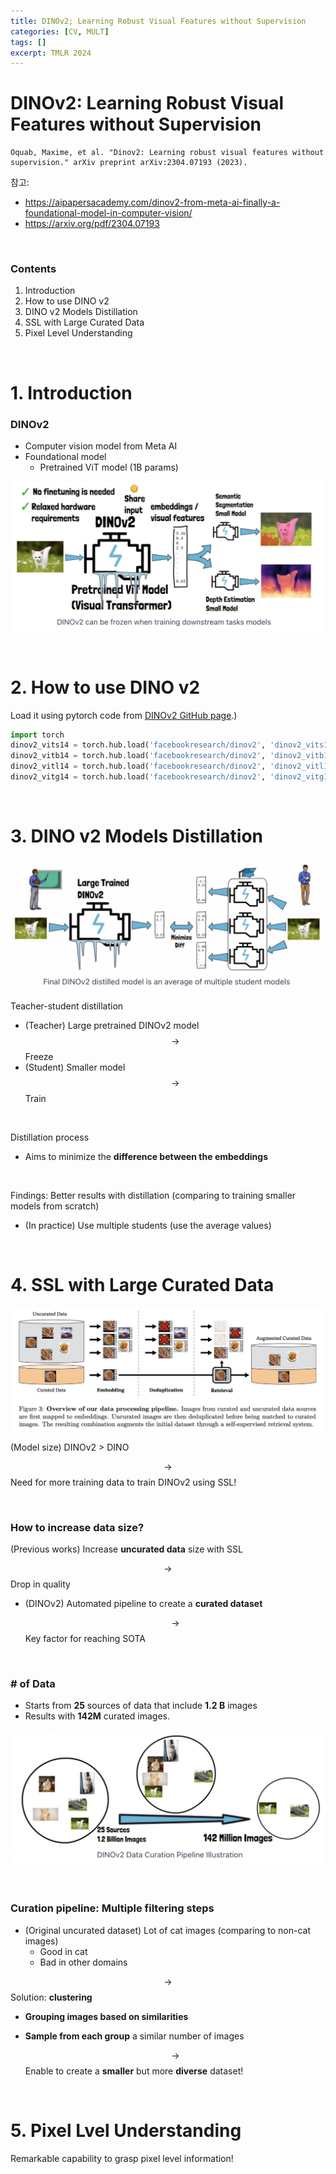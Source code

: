 ```yaml
---
title: DINOv2; Learning Robust Visual Features without Supervision
categories: [CV, MULT]
tags: []
excerpt: TMLR 2024
---
```


<script src="https://cdn.mathjax.org/mathjax/latest/MathJax.js?config=TeX-AMS-MML_HTMLorMML" type="text/javascript"></script>

# DINOv2: Learning Robust Visual Features without Supervision

```
Oquab, Maxime, et al. "Dinov2: Learning robust visual features without supervision." arXiv preprint arXiv:2304.07193 (2023).
```

참고: 

- https://aipapersacademy.com/dinov2-from-meta-ai-finally-a-foundational-model-in-computer-vision/
- https://arxiv.org/pdf/2304.07193

<br>

### Contents

1. Introduction
1. How to use DINO v2
1. DINO v2 Models Distillation
1. SSL with Large Curated Data
1. Pixel Level Understanding

<br>

# 1. Introduction

### DINOv2 

- Computer vision model from Meta AI
- Foundational model
  - Pretrained ViT model (1B params)

![figure2](/assets/img/llm/img244.png)

<br>

# 2. How to use DINO v2

Load it using pytorch code from [DINOv2 GitHub page](https://github.com/facebookresearch/dinov2).)

```python
import torch
dinov2_vits14 = torch.hub.load('facebookresearch/dinov2', 'dinov2_vits14')
dinov2_vitb14 = torch.hub.load('facebookresearch/dinov2', 'dinov2_vitb14')
dinov2_vitl14 = torch.hub.load('facebookresearch/dinov2', 'dinov2_vitl14')
dinov2_vitg14 = torch.hub.load('facebookresearch/dinov2', 'dinov2_vitg14')
```

<br>

# 3. DINO v2 Models Distillation

![figure2](/assets/img/llm/img245.png)

Teacher-student distillation

- (Teacher) Large pretrained DINOv2 model $$\rightarrow$$ Freeze
- (Student) Smaller model $$\rightarrow$$ Train

<br>

Distillation process 

- Aims to minimize the **difference between the embeddings**

<br>

Findings: Better results with distillation (comparing to training smaller models from scratch)

- (In practice) Use multiple students (use the average values)

<br>

# 4. SSL with Large Curated Data

![figure2](/assets/img/llm/img246.png)

(Model size) DINOv2 > DINO

$$\rightarrow$$ Need for more training data to train DINOv2 using SSL!

<br>

### How to increase data size?

(Previous works) Increase **uncurated data** size with SSL 

$$\rightarrow$$ Drop in quality

- (DINOv2) Automated pipeline to create a **curated dataset**

  $$\rightarrow$$ Key factor for reaching SOTA

<br>

### \# of Data

- Starts from **25** sources of data that include **1.2 B** images
- Results with **142M** curated images.

![figure2](/assets/img/llm/img247.png)

<br>

### Curation pipeline: **Multiple filtering steps**

- (Original uncurated dataset) Lot of cat images (comparing to non-cat images)
  - Good in cat
  - Bad in other domains

$$\rightarrow$$ Solution: **clustering**

- **Grouping images based on similarities**

- **Sample from each group** a similar number of images

  $$\rightarrow$$ Enable to create a **smaller** but more **diverse** dataset!

<br>

# 5. Pixel Lvel Understanding

Remarkable capability to grasp pixel level information!


